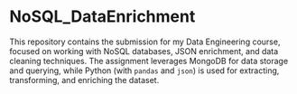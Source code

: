 # NoSQL_DataEnrichment
This repository contains the submission for my Data Engineering course, focused on working with NoSQL databases, JSON enrichment, and data cleaning techniques. The assignment leverages MongoDB for data storage and querying, while Python (with `pandas` and `json`) is used for extracting, transforming, and enriching the dataset.

